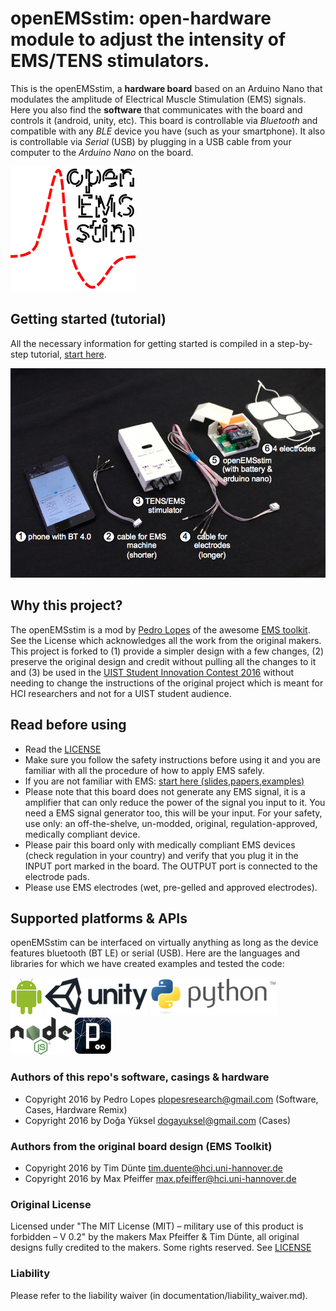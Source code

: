 # openEMSstim: open-hardware module to adjust the intensity of EMS/TENS stimulators. 

This is the openEMSstim, a **hardware board** based on an Arduino Nano that modulates the amplitude of Electrical Muscle Stimulation (EMS) signals. Here you also find the **software** that communicates with the board and controls it (android, unity, etc). This board is controllable via *Bluetooth* and compatible with any *BLE* device you have (such as your smartphone). It also is controllable via *Serial* (USB) by plugging in a USB cable from your computer to the *Arduino Nano* on the board. 

![How to connect your board](extra/openEMSstim-logo/openEMSstim-logo200px.png)

## Getting started (tutorial)

All the necessary information for getting started is compiled in a step-by-step tutorial, [start here](start-here-tutorials/1.getting_started_step_by_step.md). 

![How to connect your board](extra/images/getting-started/1-the-openemsstim-labels.png)

## Why this project?

The openEMSstim is a mod by [Pedro Lopes](http://plopes.org) of the awesome [EMS toolkit](https://bitbucket.org/MaxPfeiffer/letyourbodymove/wiki/Home). See the License which acknowledges all the work from the original makers. This project is forked to (1) provide a simpler design with a few changes, (2) preserve the original design and credit without pulling all the changes to it and (3) be used in the [UIST Student Innovation Contest 2016](https://uist.acm.org/uist2016/contest) without needing to change the instructions of the original project which is meant for HCI researchers and not for a UIST student audience. 	
## Read before using
* Read the [LICENSE](https://bitbucket.org/MaxPfeiffer/letyourbodymove/wiki/Home/License)
* Make sure you follow the safety instructions before using it and you are familiar with all the procedure of how to apply EMS safely.
* If you are not familiar with EMS: [start here (slides,papers,examples)](https://www.dropbox.com/s/rg6vpg9fhgn91fe/CHI_Course_Slides_2016PedroLopes_MaxPffeifer.pptx)
* Please note that this board does not generate any EMS signal, it is a amplifier that can only reduce the power of the signal you input to it. You need a EMS signal generator too, this will be your input. For your safety, use only: an off-the-shelve, un-modded, original, regulation-approved, medically compliant device. 
* Please pair this board only with medically compliant EMS devices (check regulation in your country) and verify that you plug it in the INPUT port marked in the board. The OUTPUT port is connected to the electrode pads. 
* Please use EMS electrodes (wet, pre-gelled and approved electrodes). 

## Supported platforms & APIs

openEMSstim can be interfaced on virtually anything as long as the device features bluetooth (BT LE) or serial (USB). Here are the languages and libraries for which we have created examples and tested the code:

![How to connect your board](extra/images/other-logos/android.png)
![How to connect your board](extra/images/other-logos/unity.png)
![How to connect your board](extra/images/other-logos/python.png)
![How to connect your board](extra/images/other-logos/node.js.png)
![How to connect your board](extra/images/other-logos/processing.png)


### Authors of this repo's software, casings & hardware
* Copyright 2016 by Pedro Lopes <plopesresearch@gmail.com> (Software, Cases, Hardware Remix)
* Copyright 2016 by Doğa Yüksel <dogayuksel@gmail.com> (Cases)

### Authors from the original board design (EMS Toolkit)
* Copyright 2016 by Tim Dünte <tim.duente@hci.uni-hannover.de>
* Copyright 2016 by Max Pfeiffer <max.pfeiffer@hci.uni-hannover.de>

### Original License 
Licensed under "The MIT License (MIT) – military use of this product is forbidden – V 0.2" by the makers Max Pfeiffer & Tim Dünte, all original designs fully credited to the makers. 
Some rights reserved. See [LICENSE](https://bitbucket.org/MaxPfeiffer/letyourbodymove/wiki/Home/License>)

### Liability

Please refer to the liability waiver (in documentation/liability_waiver.md).

